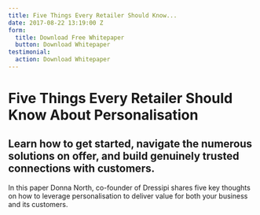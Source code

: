 ```yaml
---
title: Five Things Every Retailer Should Know...
date: 2017-08-22 13:19:00 Z
form:
  title: Download Free Whitepaper
  button: Download Whitepaper
testimonial:
  action: Download Whitepaper
---
```


# Five Things Every Retailer Should Know About Personalisation

## Learn how to get started, navigate the numerous solutions on offer, and build genuinely trusted connections with customers.

In this paper Donna North, co-founder of Dressipi shares five key thoughts on how to leverage personalisation to deliver value for both your business and its customers.